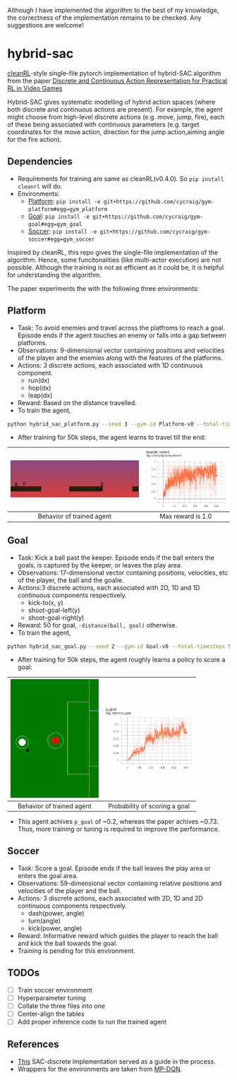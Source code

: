 Although I have implemented the algorithm to the best of my knowledge, the correctness of the implementation remains to be checked. Any suggestions are welcome!

# hybrid-sac
[cleanRL](https://github.com/vwxyzjn/cleanrl)-style single-file pytorch implementation of hybrid-SAC algorithm from the paper [Discrete and Continuous Action Representation for Practical RL in Video Games](https://arxiv.org/pdf/1912.11077.pdf)

Hybrid-SAC gives systematic modelling of hybrid action spaces (where both discrete and continuous actions are present). For example, the agent might choose from high-level discrete actions (e.g. move, jump, fire), each of these being associated with continuous parameters (e.g. target coordinates for the move action, direction for the jump action,aiming angle for the fire action).

## Dependencies
* Requirements for training are same as cleanRL(v0.4.0). So `pip install cleanrl` will do.
* Environments:
  - [Platform](https://github.com/cycraig/gym-platform): `pip install -e git+https://github.com/cycraig/gym-platform#egg=gym_platform`
  - [Goal](https://github.com/cycraig/gym-goal): `pip install -e git+https://github.com/cycraig/gym-goal#egg=gym_goal`
  - [Soccer](https://github.com/cycraig/gym-soccer): `pip install -e git+https://github.com/cycraig/gym-soccer#egg=gym_soccer`

Inspired by cleanRL, this repo gives the single-file implementation of the algorithm. Hence, some funcitonalities (like multi-actor execution) are not possible. Although the training is not as efficient as it could be, it is helpful for understanding the algorithm.

The paper experiments the with the following three environments:

## Platform
* Task: To avoid enemies and travel across the platfroms to reach a goal. Episode ends if the agent touches an enemy or falls into a gap between platforms.
* Observations: 9-dimensional vector containing positions and velocities of the player and the enemies along with the features of the platforms.
* Actions: 3 discrete actions, each associated with 1D continuous component.
  - run(dx)
  - hop(dx)
  - leap(dx)
* Reward: Based on the distance travelled.
* To train the agent,
```bash
python hybrid_sac_platform.py --seed 3 --gym-id Platform-v0 --total-timesteps 50000 --learning-starts 2000 --buffer-size 10000 --policy-lr 3e-4 --q-lr 1e-4
```
* After training for 50k steps, the agent learns to travel till the end:

| <img src="_data/platform.gif" width="400">|<img src="_data/platform_episode_reward.png" width="250">|
| :---: | :---: |
|Behavior of trained agent|Max reward is 1.0|

## Goal
* Task: Kick a ball past the keeper. Episode ends if the ball enters the goals, is captured by the keeper, or leaves the play area.
* Observations: 17-dimensional vector containing positions, velocities, etc of the player, the ball and the goalie.
* Actions:3 discrete actions, each associated with 2D, 1D and 1D continuous components respectively.
  - kick-to(x, y)
  - shoot-goal-left(y)
  - shoot-goal-right(y)
* Reward: 50 for goal, `-distance(ball, goal)` otherwise.
* To train the agent,
```bash
python hybrid_sac_goal.py --seed 2 --gym-id Goal-v0 --total-timesteps 50000 --learning-starts 257 --buffer-size 20000 --policy-lr 1e-3 --q-lr 1e-4
```
* After training for 50k steps, the agent roughly learns a policy to score a goal:

|<img src="_data/goal.gif" width="200">|<img src="_data/goal_prob.png" width="200">|
| :---: | :---: |
|Behavior of trained agent|Probability of scoring a goal|
* This agent achives `p_goal` of ~0.2, whereas the paper achives ~0.73. Thus, more training or tuning is required to improve the performance.

## Soccer
* Task: Score a goal. Episode ends if the ball leaves the play area or enters the goal area.
* Observations: 59-dimensional vector containing relative positions and velocities of the player and the ball.
* Actions: 3 discrete actions, each associated with 2D, 1D and 2D continuous components respectively.
  - dash(power, angle)
  - turn(angle)
  - kick(power, angle)
* Reward: Informative reward which guides the player to reach the ball and kick the ball towards the goal.
* Training is pending for this environment.

## TODOs
- [ ] Train soccer environment
- [ ] Hyperparameter tuning
- [ ] Collate the three files into one
- [ ] Center-align the tables
- [ ] Add proper inference code to run the trained agent

## References
* [This](https://github.com/p-christ/Deep-Reinforcement-Learning-Algorithms-with-PyTorch/blob/master/agents/actor_critic_agents/SAC_Discrete.py) SAC-discrete implementation served as a guide in the process.
* Wrappers for the environments are taken from [MP-DQN](https://github.com/cycraig/MP-DQN).
